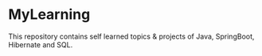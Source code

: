 # MyLearning
This repository contains self learned topics &amp; projects of Java, SpringBoot, Hibernate and SQL.
